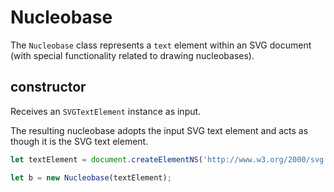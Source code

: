# Nucleobase

The `Nucleobase` class represents a `text` element within an SVG document
(with special functionality related to drawing nucleobases).

## constructor

Receives an `SVGTextElement` instance as input.

The resulting nucleobase adopts the input SVG text element and acts as though it is the SVG text element.

```typescript
let textElement = document.createElementNS('http://www.w3.org/2000/svg', 'text');

let b = new Nucleobase(textElement);
```
